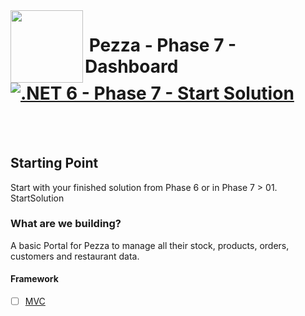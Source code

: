 <img align="left" width="116" height="116" src="../pezza-logo.png" />

# &nbsp;**Pezza - Phase 7 - Dashboard** [![.NET 6 - Phase 7 - Start Solution](https://github.com/entelect-incubator/.NET/actions/workflows/dotnet-phase7-startsolution.yml/badge.svg)](https://github.com/entelect-incubator/.NET/actions/workflows/dotnet-phase7-startsolution.yml)

<br/><br/>

## **Starting Point**

Start with your finished solution from Phase 6 or in Phase 7 > 01. StartSolution

### **What are we building?**

A basic Portal for Pezza to manage all their stock, products, orders, customers and restaurant data.

#### **Framework**

- [ ] [MVC](https://github.com/entelect-incubator/.NET/tree/master/Phase%207/02.%20Dashboard/MVC)